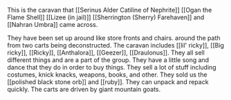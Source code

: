 This is the caravan that [[Serinus Alder Catiline of Nephrite]] [[Ogan the Flame Shell]] [[Lizee (in jail)]] [[Sherrington (Sherry) Farehaven]] and [[Nahran Umbra]] came across. 

They have been set up around like store fronts and chairs. around the path from two carts being deconstructed. The caravan includes [[lil' ricky]], [[Big ricky]], [[Ricky]], [[Anthalora]], [[Geezer]], [[Draulonus]]. They all sell different things and are a part of the group. They have a little song and dance that they do in order to buy things. They sell a lot of stuff including costumes, knick knacks, weapons, books, and other. They sold us the [[polished black stone orb]] and [[ruby]]. They can unpack and repack quickly. The carts are driven by giant mountain goats. 